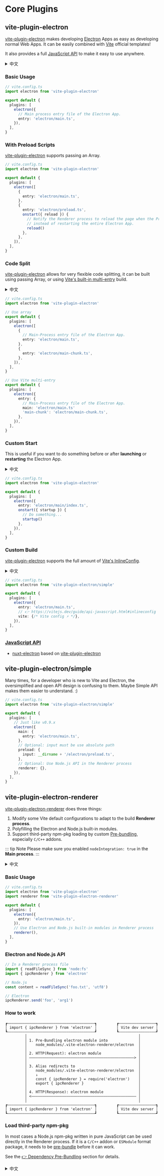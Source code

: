 # Core Plugins

## vite-plugin-electron

[vite-plugin-electron](https://github.com/electron-vite/vite-plugin-electron) makes developing [Electron](https://www.electronjs.org/) Apps as easy as developing normal Web Apps. It can be easily combined with [Vite](https://vitejs.dev/) official templates!

It also provides a full [JavaScript API](https://github.com/electron-vite/vite-plugin-electron#javascript-api) to make it easy to use anywhere.

<details>
  <summary>中文</summary>
  <p><a target="_blank" href="https://github.com/electron-vite/vite-plugin-electron">vite-plugin-electron</a> 使得你开发 <a target="_blank" href="https://www.electronjs.org/">Electron</a> 应用像开发正常的 Web 应用那样简单，它可以非常简单得与 <a target="_blank" href="https://vitejs.dev/">Vite</a> 官方的模板结合！</p>
  <p>除此之外它还提供全量的 <a target="_blank" href="https://github.com/electron-vite/vite-plugin-electron#javascript-api">JavaScript API</a> 可以很方便的在任何地方使用它。</p>
</details>

### Basic Usage

```ts
// vite.config.ts
import electron from 'vite-plugin-electron'

export default {
  plugins: [
    electron({
      // Main process entry file of the Electron App.
      entry: 'electron/main.ts',
    }),
  ],
}
```

### With Preload Scripts

[vite-plugin-electron](https://github.com/electron-vite/vite-plugin-electron) supports passing an Array.

```ts
// vite.config.ts
import electron from 'vite-plugin-electron'

export default {
  plugins: [
    electron([
      {
        entry: 'electron/main.ts',
      },
      {
        entry: 'electron/preload.ts',
        onstart({ reload }) {
          // Notify the Renderer process to reload the page when the Preload scripts build is complete, 
          // instead of restarting the entire Electron App.
          reload()
        },
      },
    ]),
  ],
}
```

### Code Split

[vite-plugin-electron](https://github.com/electron-vite/vite-plugin-electron) allows for very flexible code splitting, it can be built using passing Array, or using [Vite's built-in multi-entry](https://vitejs.dev/config/build-options.html#build-lib) build.

<details>
  <summary>中文</summary>
  <p><code>vite-plugin-electron</code> 可以进行十分灵活的代码拆分，它可以使用传递数组的形式构建，或者使用 <a target="_blank" href="https://vitejs.dev/config/build-options.html#build-lib">Vite 内置的多入口</a> 构建。</p>
</details>

```ts
// vite.config.ts
import electron from 'vite-plugin-electron'

// Use array
export default {
  plugins: [
    electron([
      {
        // Main-Process entry file of the Electron App.
        entry: 'electron/main.ts',
      },
      {
        entry: 'electron/main-chunk.ts',
      },
    ]),
  ],
}

// Use Vite multi-entry
export default {
  plugins: [
    electron({
      entry: {
        // Main-Process entry file of the Electron App.
        main: 'electron/main.ts'
        'main-chunk': 'electron/main-chunk.ts',
      },
    }),
  ],
}
```

### Custom Start

This is useful if you want to do something before or after **launching** or **restarting** the Electron App.

<details>
  <summary>中文</summary>
  <p>如果你想在启动或重启 Electron App 之前或之后做些什么，它会很有用。</p>
</details>

```ts
// vite.config.ts
import electron from 'vite-plugin-electron'

export default {
  plugins: [
    electron({
      entry: 'electron/main/index.ts',
      onstart({ startup }) {
        // Do something...
        startup()
      },
    }),
  ],
}
```

### Custom Build

[vite-plugin-electron](https://github.com/electron-vite/vite-plugin-electron) supports the full amount of [Vite's InlineConfig](https://vitejs.dev/guide/api-javascript.html#inlineconfig).

<details>
  <summary>中文</summary>
  <p><code>vite-plugin-electron</code> 支持全量的 <a target="_blank" href="https://vitejs.dev/guide/api-javascript.html#inlineconfig">Vite 配置</a>。</p>
</details>

```ts
// vite.config.ts
import electron from 'vite-plugin-electron/simple'

export default {
  plugins: [
    electron({
      entry: 'electron/main.ts',
      // 👉 https://vitejs.dev/guide/api-javascript.html#inlineconfig
      vite: {/* Vite config ⚡️ */},
    }),
  ],
}
```

### [JavaScript API](https://github.com/electron-vite/vite-plugin-electron#javascript-api)

- [nuxt-electron](https://github.com/caoxiemeihao/nuxt-electron) based on [vite-plugin-electron](https://github.com/electron-vite/vite-plugin-electron)

## vite-plugin-electron/simple

Many times, for a developer who is new to Vite and Electron, the oversimplified and open API design is confusing to them. Maybe Simple API makes them easier to understand. :)

```ts
// vite.config.ts
import electron from 'vite-plugin-electron/simple'

export default {
  plugins: [
    // Just like v0.9.x
    electron({
      main: {
        entry: 'electron/main.ts',
      },
      // Optional: input must be use absolute path
      preload: {
        input: __dirname + '/electron/preload.ts',
      },
      // Optional: Use Node.js API in the Renderer process
      renderer: {},
    }),
  ],
}
```

## vite-plugin-electron-renderer

[vite-plugin-electron-renderer](https://github.com/electron-vite/vite-plugin-electron-renderer) does three things:

1. Modify some Vite default configurations to adapt to the build **Renderer process**.
2. Polyfilling the Electron and Node.js built-in modules.
3. Support third-party npm-pkg loading by custom [Pre-bundling](/guide/dependency-pre-bundling), especially `C/C++` addons.

::: tip Note
Please make sure you enabled `nodeIntegration: true` in the **Main process**.
:::

<details>
  <summary>中文</summary>
  <p><a target="_blank" href="https://github.com/electron-vite/vite-plugin-electron-renderer">vite-plugin-electron-renderer</a> 做了三件事：</p>
  <ol>
  <li>修改一些 Vite 默认的配置以适配构建<strong>渲染进程</strong>。</li>
  <li>填充 Electron 和 Node.js 模块。</li>
  <li>通过自定义<a href="/guide/dependency-pre-bundling">预构建</a>支持第三方 npm 包加载，尤其是 <code>C/C++</code> 扩展。</li>
  </ol>
  <p><strong>注意</strong>：请确保你在<strong>主进程</strong>中启用了 <code>nodeIntegration: true</code></p>
</details>

### Basic Usage

```ts
// vite.config.ts
import electron from 'vite-plugin-electron'
import renderer from 'vite-plugin-electron-renderer'

export default {
  plugins: [
    electron({
      entry: 'electron/main.ts',
    }),
    // Use Electron and Node.js built-in modules in Renderer process
    renderer(),
  ],
}
```

### Electron and Node.js API

```ts
// In a Renderer process file
import { readFileSync } from 'node:fs'
import { ipcRenderer } from 'electron'

// Node.js
const content = readFileSync('foo.txt', 'utf8')

// Electron
ipcRenderer.send('foo', 'arg1')
```

### How to work

```log
┏————————————————————————————————————————┓         ┏—————————————————┓
│ import { ipcRenderer } from 'electron' │         │ Vite dev server │
┗————————————————————————————————————————┛         ┗—————————————————┛
         │                                                   │
         │ 1. Pre-Bundling electron module into              │
         │    node_modules/.vite-electron-renderer/electron  │
         │                                                   │
         │ 2. HTTP(Request): electron module                 │
         │ ————————————————————————————————————————————————> │
         │                                                   │
         │ 3. Alias redirects to                             │
         │    node_modules/.vite-electron-renderer/electron  │
         │    ↓                                              │
         │    const { ipcRenderer } = require('electron')    │
         │    export { ipcRenderer }                         │
         │                                                   │
         │ 4. HTTP(Response): electron module                │
         │ <———————————————————————————————————————————————— │
         │                                                   │
┏————————————————————————————————————————┓         ┏—————————————————┓
│ import { ipcRenderer } from 'electron' │         │ Vite dev server │
┗————————————————————————————————————————┛         ┗—————————————————┛
```

### Load third-party npm-pkg

In most cases a Node.js npm-pkg written in pure JavaScript can be used directly in the Renderer process. If it is a `C/C++` addon or `ESModule` format package, it needs to be [pre-bundle](https://vitejs.dev/guide/dep-pre-bundling.html) before it can work.

See the [👉 Dependency Pre-Bundling](/guide/dependency-pre-bundling) section for details.

<details>
  <summary>中文</summary>
  <p>多数情况下一个纯 JavaScript 编写的 Node.js npm 包是可以直接在渲染进程中使用的。如果它是 <code>C/C++</code> 扩展，或者 <code>ESModule</code> 格式包，那么需要将它<a target="_blank" href="https://vitejs.dev/guide/dep-pre-bundling.html">预构建</a>后才可以工作。</p>
  <p>详情请看 <a href="/guide/dependency-pre-bundling">👉 Dependency Pre-Bundling</a> 部分。</p>
</details>
